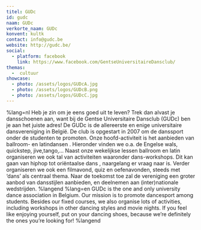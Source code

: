 ```yaml
---
titel: GUDc
id: gudc
naam: GUDc
verkorte_naam: GUDc
konvent: kultk
contact: info@gudc.be
website: http://gudc.be/
social:
  - platform: facebook
    link: https://www.facebook.com/GentseUniversitaireDansclub/
themas:
  -  cultuur
showcase:
  - photo: /assets/logos/GUDcA.jpg
  - photo: /assets/logos/GUDcB.png
  - photo: /assets/logos/GUDcC.jpg
---
```


%lang=nl 
Heb je zin om je eens goed uit te leven? Trek dan alvast je dansschoenen aan, want bij de Gentse Universitaire Dansclub (GUDc) ben je aan het juiste adres! De GUDc is de allereerste en enige universitaire dansvereniging in België. De club is opgestart in 2007 om de danssport onder de studenten te promoten. Onze hoofd-activiteit is het aanbieden van ballroom- en latindansen . Hieronder vinden we o.a. de Engelse wals, quickstep, jive,tango,… Naast onze wekelijkse lessen ballroom en latin organiseren we ook tal van activiteiten waaronder dans-workshops. Dit kan gaan van hiphop tot oriëntaalse dans , naargelang er vraag naar is. Verder organiseren we ook een filmavond, quiz en oefenavonden, steeds met ‘dans’ als centraal thema. Naar de toekomst toe zal de vereniging een groter aanbod van dansstijlen aanbieden, en deelnemen aan (inter)nationale wedstrijden. 
%langend 
%lang=en 
GUDc is the one and only university dance association in Belgium. Our mission is to promote dancesport among students. Besides our fixed courses, we also organise lots of activities, including workshops in other dancing styles and movie nights. If you feel like enjoying yourself, put on your dancing shoes, because we’re definitely the ones you’re looking for! 
%langend
